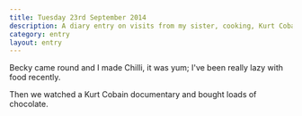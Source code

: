 ```yaml
---
title: Tuesday 23rd September 2014
description: A diary entry on visits from my sister, cooking, Kurt Cobain, and stuffing myself full of delicious Daim
category: entry
layout: entry
---
```


Becky came round and I made Chilli, it was yum; I've been really lazy with food recently.

Then we watched a Kurt Cobain documentary and bought loads of chocolate.
